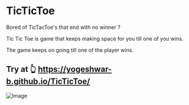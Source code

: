 # TicTicToe

Bored of TicTacToe's that end with no winner ? 

Tic Tic Toe is game that keeps making space for you till one of you wins.

The game keeps on going till one of the player wins.

## Try at 👆 https://yogeshwar-b.github.io/TicTicToe/

![Image](./gif/tictictoe.gif)


